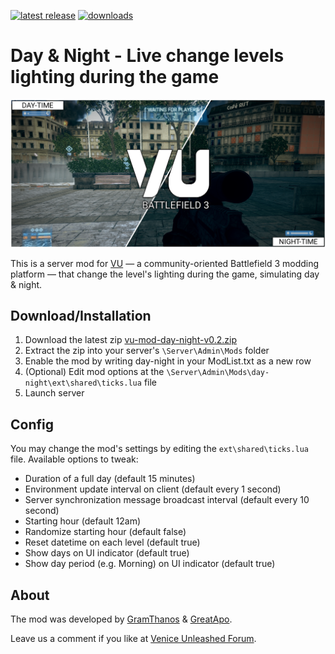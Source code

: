 [![latest release](https://img.shields.io/badge/latest%20release-v0.2-green.svg)](https://github.com/GramThanos/bf3-vu-day-night/releases/latest)
[![downloads](https://img.shields.io/github/downloads/gramthanos/bf3-vu-day-night/total.svg)](https://github.com/GramThanos/bf3-vu-day-night/releases)

# Day & Night - Live change levels lighting during the game
![preview-day](preview.png)

This is a server mod for [VU](https://veniceunleashed.net/) — a community-oriented Battlefield 3 modding platform — that change the level's lighting during the game, simulating day & night.

## Download/Installation

1. Download the latest zip [vu-mod-day-night-v0.2.zip](https://github.com/GramThanos/bf3-vu-day-night/releases/download/v0.2/vu-mod-day-night-v0.2.zip)
2. Extract the zip into your server's `\Server\Admin\Mods` folder
3. Enable the mod by writing day-night in your ModList.txt as a new row
4. (Optional) Edit mod options at the `\Server\Admin\Mods\day-night\ext\shared\ticks.lua` file
5. Launch server

## Config

You may change the mod's settings by editing the `ext\shared\ticks.lua` file. Available options to tweak:
- Duration of a full day (default 15 minutes)
- Environment update interval on client (default every 1 second)
- Server synchronization message broadcast interval (default every 10 second)
- Starting hour (default 12am)
- Randomize starting hour (default false)
- Reset datetime on each level (default true)
- Show days on UI indicator (default true)
- Show day period (e.g. Morning) on UI indicator (default true)

## About
The mod was developed by [GramThanos](https://github.com/GramThanos) & [GreatApo](https://github.com/GreatApo).

Leave us a comment if you like at [Venice Unleashed Forum](https://community.veniceunleashed.net/t/day-night-live-change-levels-lighting-during-the-game/1776/4).
